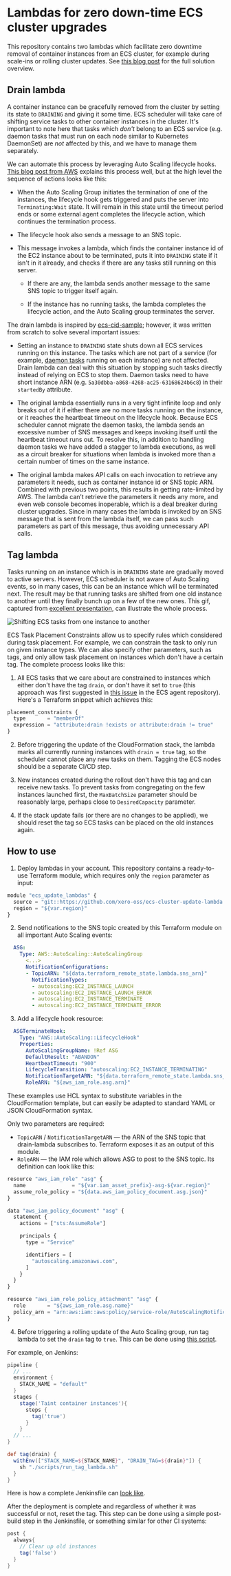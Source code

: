 # Lambdas for zero down-time ECS cluster upgrades

This repository contains two lambdas which facilitate zero downtime removal of container instances from an ECS cluster, for example during scale-ins or rolling cluster updates. See [this blog post](https://devblog.xero.com/automating-ecs-cluster-upgrades-with-cloudformation-and-lambda-2b4f1bec575d) for the full solution overview.

## Drain lambda

A container instance can be gracefully removed from the cluster by setting its state to `DRAINING` and giving it some time. ECS scheduler will take care of shifting service tasks to other container instances in the cluster. It's important to note here that tasks which _don't_ belong to an ECS service (e.g. daemon tasks that must run on each node similar to Kubernetes DaemonSet) are _not_ affected by this, and we have to manage them separately.

We can automate this process by leveraging Auto Scaling lifecycle hooks. [This blog post from AWS](https://aws.amazon.com/blogs/compute/how-to-automate-container-instance-draining-in-amazon-ecs/) explains this process well, but at the high level the sequence of actions looks like this:

* When the Auto Scaling Group initiates the termination of one of the instances, the lifecycle hook gets triggered and puts the server into `Terminating:Wait` state. It will remain in this state until the timeout period ends or some external agent completes the lifecycle action, which continues the termination process.

* The lifecycle hook also sends a message to an SNS topic.

* This message invokes a lambda, which finds the container instance id of the EC2 instance about to be terminated, puts it into `DRAINING` state if it isn't in it already, and checks if there are any tasks still running on this server.

  * If there are any, the lambda sends another message to the same SNS topic to trigger itself again.

  * If the instance has no running tasks, the lambda completes the lifecycle action, and the Auto Scaling group terminates the server.

The drain lambda is inspired by [ecs-cid-sample](https://github.com/aws-samples/ecs-cid-sample); however, it was written from scratch to solve several important issues:

* Setting an instance to `DRAINING` state shuts down all ECS services running on this instance. The tasks which are not part of a service (for example, [daemon tasks](https://aws.amazon.com/blogs/compute/running-an-amazon-ecs-task-on-every-instance/) running on each instance) are not affected. Drain lambda can deal with this situation by stopping such tasks directly instead of relying on ECS to stop them. Daemon tasks need to have short instance ARN (e.g. `5a30dbba-a868-4268-ac25-63168624b6c8`) in their `startedBy` attribute.

* The original lambda essentially runs in a very tight infinite loop and only breaks out of it if either there are no more tasks running on the instance, or it reaches the heartbeat timeout on the lifecycle hook. Because ECS scheduler cannot migrate the daemon tasks, the lambda sends an excessive number of SNS messages and keeps invoking itself until the heartbeat timeout runs out. To resolve this, in addition to handling daemon tasks we have added a stagger to lambda executions, as well as a circuit breaker for situations when lambda is invoked more than a certain number of times on the same instance.

* The original lambda makes API calls on each invocation to retrieve any parameters it needs, such as container instance id or SNS topic ARN. Combined with previous two points, this results in getting rate-limited by AWS. The lambda can’t retrieve the parameters it needs any more, and even web console becomes inoperable, which is a deal breaker during cluster upgrades. Since in many cases the lambda is invoked by an SNS message that is sent from the lambda itself, we can pass such parameters as part of this message, thus avoiding unnecessary API calls.

## Tag lambda

Tasks running on an instance which is in `DRAINING` state are gradually moved to active servers. However, ECS scheduler is not aware of Auto Scaling events, so in many cases, this can be an instance which will be terminated next. The result may be that running tasks are shifted from one old instance to another until they finally bunch up on a few of the new ones.
This gif, captured from [excellent presentation](https://www.slideshare.net/mcallana/con314-automating-zerodowntimeproductionclusterupgradesforamazonecs), can illustrate the whole process.

![Shifting ECS tasks from one instance to another](./img/shift.gif)

ECS Task Placement Constraints allow us to specify rules which considered during task placement. For example, we can constrain the task to only run on given instance types. We can also specify other parameters, such as tags, and only allow task placement on instances which don't have a certain tag. The complete process looks like this:

1. All ECS tasks that we care about are constrained to instances which either don't have the tag `drain`, or don't have it set to `true` (this approach was first suggested in [this issue](https://github.com/aws/amazon-ecs-agent/issues/672#issuecomment-345930571) in the ECS agent repository). Here's a Terraform snippet which achieves this:

``` javascript
placement_constraints {
  type       = "memberOf"
  expression = "attribute:drain !exists or attribute:drain != true"
}
```

2. Before triggering the update of the CloudFormation stack, the lambda marks all currently running instances with `drain = true` tag, so the scheduler cannot place any new tasks on them. Tagging the ECS nodes should be a separate CI/CD step.

3. New instances created during the rollout don't have this tag and can receive new tasks. To prevent tasks from congregating on the few instances launched first, the `MaxBatchSize` parameter should be reasonably large, perhaps close to `DesiredCapacity` parameter.

4. If the stack update fails (or there are no changes to be applied), we should reset the tag so ECS tasks can be placed on the old instances again.


## How to use

1. Deploy lambdas in your account. This repository contains a ready-to-use Terraform module, which requires only the `region` parameter as input:
``` javascript
module "ecs_update_lambdas" {
  source = "git::https://github.com/xero-oss/ecs-cluster-update-lambda.git//src"
  region = "${var.region}"
}
```

2. Send notifications to the SNS topic created by this Terraform module on all important Auto Scaling events:

``` yaml
  ASG:
    Type: AWS::AutoScaling::AutoScalingGroup
      <...>
      NotificationConfigurations:
      - TopicARN: "${data.terraform_remote_state.lambda.sns_arn}"
        NotificationTypes:
        - autoscaling:EC2_INSTANCE_LAUNCH
        - autoscaling:EC2_INSTANCE_LAUNCH_ERROR
        - autoscaling:EC2_INSTANCE_TERMINATE
        - autoscaling:EC2_INSTANCE_TERMINATE_ERROR
```

3. Add a lifecycle hook resource:

``` yaml
  ASGTerminateHook:
    Type: "AWS::AutoScaling::LifecycleHook"
    Properties:
      AutoScalingGroupName: !Ref ASG
      DefaultResult: "ABANDON"
      HeartbeatTimeout: "900"
      LifecycleTransition: "autoscaling:EC2_INSTANCE_TERMINATING"
      NotificationTargetARN: "${data.terraform_remote_state.lambda.sns_arn}"
      RoleARN: "${aws_iam_role.asg.arn}"
```

These examples use HCL syntax to substitute variables in the CloudFormation template, but can easily be adapted to standard YAML or JSON CloudFormation syntax.

Only two parameters are required:

* `TopicARN` / `NotificationTargetARN` — the ARN of the SNS topic that drain-lambda subscribes to. Terraform exposes it as an output of this module.
* `RoleARN` — the IAM role which allows ASG to post to the SNS topic. Its definition can look like this:

``` javascript
resource "aws_iam_role" "asg" {
  name               = "${var.iam_asset_prefix}-asg-${var.region}"
  assume_role_policy = "${data.aws_iam_policy_document.asg.json}"
}

data "aws_iam_policy_document" "asg" {
  statement {
    actions = ["sts:AssumeRole"]

    principals {
      type = "Service"

      identifiers = [
        "autoscaling.amazonaws.com",
      ]
    }
  }
}

resource "aws_iam_role_policy_attachment" "asg" {
  role       = "${aws_iam_role.asg.name}"
  policy_arn = "arn:aws:iam::aws:policy/service-role/AutoScalingNotificationAccessRole"
}
```

4. Before triggering a rolling update of the Auto Scaling group, run tag lambda to set the `drain` tag to `true`. This can be done using [this script](./scripts/run_tag_lambda.sh).

For example, on Jenkins:
``` groovy
pipeline {
  // ...
  environment {
    STACK_NAME = "default"
  }
  stages {
    stage('Taint container instances'){
      steps {
        tag('true')
      }
    }
  // ...
}

def tag(drain) {
  withEnv(["STACK_NAME=${STACK_NAME}", "DRAIN_TAG=${drain}"]) {
    sh "./scripts/run_tag_lambda.sh"
  }
}
```

Here is how a complete Jenkinsfile can [look like](./Jenkinsfile).

After the deployment is complete and regardless of whether it was successful or not, reset the tag.  This step can be done using a simple post-build step in the Jenkinsfile, or something similar for other CI systems:

``` groovy
post {
  always{
    // Clear up old instances
    tag('false')
  }
}
```
